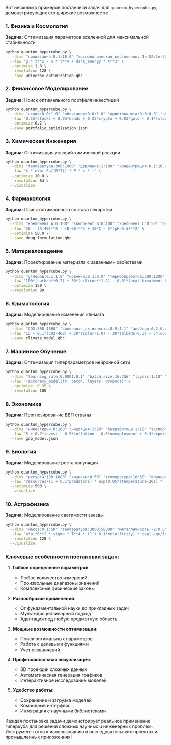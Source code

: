 Вот несколько примеров постановки задач для `quantum_hypercube.py`, демонстрирующих его широкие возможности:

### 1. Физика и Космология
**Задача:** Оптимизация параметров вселенной для максимальной стабильности
```bash
python quantum_hypercube.py \
  --dims "гравитация:0.1:10.0" "космологическая_постоянная:-1e-52:1e-52" "тёмная_энергия:0.0:1.0" \
  --law "g * t**2 - Λ * t**4 + dark_energy * t**3" \
  --optimize 1.0 \
  --resolution 128 \
  --save universe_optimization.qhc
```

### 2. Финансовое Моделирование
**Задача:** Поиск оптимального портфеля инвестиций
```bash
python quantum_hypercube.py \
  --dims "акции:0.0:1.0" "облигации:0.0:1.0" "криптовалюта:0.0:0.3" "золото:0.0:0.5" \
  --law "0.15*stocks + 0.05*bonds + 0.25*crypto + 0.03*gold - 0.1*(stocks-0.5)**2 - 0.2*(crypto-0.1)**3" \
  --optimize 0.2 \
  --save portfolio_optimization.json
```

### 3. Химическая Инженерия
**Задача:** Оптимизация условий химической реакции
```bash
python quantum_hypercube.py \
  --dims "температура:300:1000" "давление:1:100" "концентрация:0.1:10.0" "время_реакции:1:24" \
  --law "k * exp(-Ea/(R*T)) * P * c * t" \
  --optimize 10.0 \
  --resolution 64 \
  --visualize
```

### 4. Фармакология
**Задача:** Поиск оптимального состава лекарства
```bash
python quantum_hypercube.py \
  --dims "компонент_A:0:100" "компонент_B:0:100" "компонент_C:0:50" "pH:5.0:8.0" \
  --law "50 - (A-40)**2 - (B-60)**3 + 10*C - 5*(pH-6.5)**2" \
  --optimize 50.0 \
  --save drug_formulation.qhc
```

### 5. Материаловедение
**Задача:** Проектирование материала с заданными свойствами
```bash
python quantum_hypercube.py \
  --dims "углерод:0.1:1.0" "кремний:0.1:0.8" "термообработка:500:1200" "давление_синтеза:1:100" \
  --law "100*(carbon**0.7) + 50*(silicon**1.2) - 0.01*(heat_treatment-800)**2 + 0.5*pressure" \
  --optimize 150 \
  --resolution 80
```

### 6. Климатология
**Задача:** Моделирование изменения климата
```bash
python quantum_hypercube.py \
  --dims "CO2:300:1000" "солнечная_активность:0.9:1.1" "альбедо:0.2:0.4" "океанские_течения:0.5:1.5" \
  --law "15 + 0.1*(CO2-400) + 20*(solar-1.0) - 30*(albedo-0.3) + 5*(currents-1.0)" \
  --save climate_model.qhc
```

### 7. Машинное Обучение
**Задача:** Оптимизация гиперпараметров нейронной сети
```bash
python quantum_hypercube.py \
  --dims "learning_rate:0.0001:0.1" "batch_size:16:256" "layers:1:10" "dropout:0.0:0.5" \
  --law "-accuracy_model(lr, batch, layers, dropout)" \
  --optimize -0.95 \
  --resolution 100
```

### 8. Экономика
**Задача:** Прогнозирование ВВП страны
```bash
python quantum_hypercube.py \
  --dims "инвестиции:0:100" "инфляция:1:20" "безработица:1:20" "экспорт:10:100" \
  --law "5 + 0.7*invest - 0.5*inflation - 0.6*unemployment + 0.3*export" \
  --save gdp_model.json
```

### 9. Биология
**Задача:** Моделирование роста популяции
```bash
python quantum_hypercube.py \
  --dims "ресурсы:100:1000" "хищники:0:50" "температура:10:30" "влажность:30:90" \
  --law "resources/(1 + 0.1*predators) * exp(0.05*(temperature-20)) * (1 + 0.01*(humidity-60))" \
  --optimize 500 \
  --visualize
```

### 10. Астрофизика
**Задача:** Моделирование светимости звезды
```bash
python quantum_hypercube.py \
  --dims "масса:0.1:50" "температура:3000:50000" "металличность:-2:0.5" "возраст:1e6:1e10" \
  --law "4*pi*R**2 * sigma * T**4 * (1 + 0.1*metallicity) * exp(-age/1e9)" \
  --resolution 128 \
  --visualize
```

### Ключевые особенности постановки задач:

1. **Гибкое определение параметров**:
   - Любое количество измерений
   - Произвольные диапазоны значений
   - Комплексные физические законы

2. **Разнообразие применений**:
   - От фундаментальной науки до прикладных задач
   - Мультидисциплинарный подход
   - Адаптация под любую предметную область

3. **Мощные возможности оптимизации**:
   - Поиск оптимальных параметров
   - Работа с целевыми функциями
   - Учет ограничений

4. **Профессиональная визуализация**:
   - 3D проекции сложных данных
   - Автоматическая генерация графиков
   - Интерактивное исследование моделей

5. **Удобство работы**:
   - Сохранение и загрузка моделей
   - Командный интерфейс
   - Интеграция с научными библиотеками

Каждая постановка задачи демонстрирует реальное применение гиперкуба для решения сложных научных и инженерных проблем. Инструмент готов к использованию в исследовательских проектах и промышленных приложениях!